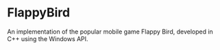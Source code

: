 # FlappyBird
An implementation of the popular mobile game Flappy Bird, developed in C++ using the Windows API.
